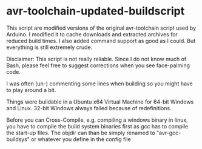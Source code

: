 # avr-toolchain-updated-buildscript
 
 
 This script are modified versions of the original avr-toolchain script used by Arduino. I modified it to cache downloads and extracted archives for reduced build times. I also added command support as good as I could. But everything is still extremely crude.
 
Disclaimer: This script is not really reliable. Since I do not know much of Bash, please feel free to suggest corrections when you see face-palming code.

I was often (un-) commenting some lines when building so you might have to play around a bit.

Things were buildable in a Ubuntu x64 Virtual Machine for 64-bit Windows and Linux. 32-bit Windows always failed because of redefinitions.

Before you can Cross-Compile, e.g. compiling a windows binary in linux, you have to compile the build system binaries first as gcc has to compile the start-up files. The objdir can than be simply renamed to "avr-gcc-buildsys" or whatever you define in the config file
